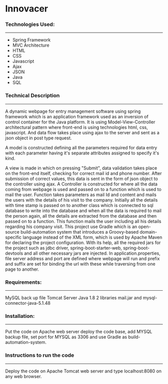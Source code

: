 # Innovacer
### Technologies Used:
---
* Spring Framework
* MVC Architecture
* HTML
* CSS
* Javascript
* Ajax
* JSON
* Java
* SQL

### Technical Description
---

A dynamic webpage for entry management software using spring framework which is an application framework used as an inversion of control container for the Java platform. It is using Model-View-Controller architectural pattern where front-end is using technologies html, css, javascript. And data flow takes place using ajax to the server and sent as a json object in post type request. 

A model is constructed defining all the parameters required for data entry with each parameter having it's separate attributes assigned to specify it's kind.

A view is made in which on pressing "Submit", data validation takes place on the front-end itself, checking for correct mail id and phone number. After submission of correct values, this data is sent in the form of json object to the controller using ajax.
A Controller is constructed for where all the data coming from webpage is used and passed on to a function which is used to mail the user. Function takes parameters as mail Id and content and mails the users with the details of his visit to the company. Initially all the details with time stamp is passed on to another class which is connected to sql database to write into the database and when all the data is required to mail the person again, all the details are extracted from the database and then passed on to a function. This function mails the user including all his details regarding his company visit. 
This project use Gradle which is an open-source build-automation system that introduces a Groovy-based domain-specific language instead of the XML form, which is used by Apache Maven for declaring the project configuration. With its help, all the required jars for the project such as jdbc driver, spring-boot-starter-web, spring-boot-devtools and all other necessary jars are injected. In application.properties, file server address and port are defined where webpage will run and prefix and suffix are set for binding the url with these while traversing from one page to another.

### Requirements:
---
MySQL back up file
Tomcat Server
Java 1.8
2 libraries mail.jar and mysql-connector-java-5.1.48

### Installation:
---
Put the code on Apache web server deploy the code base, add MYSQL backup file, set port for MYSQL as 3306 and use Gradle as build-automation-system.

### Instructions to run the code
---
Deploy the code on Apache Tomcat web server and type localhost:8080 on any web browser.
